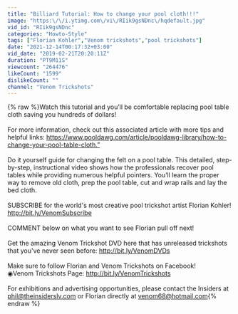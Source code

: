 ```yaml
---
title: "Billiard Tutorial: How to change your pool cloth!!!"
image: "https:\/\/i.ytimg.com\/vi\/RIik9gsNDnc\/hqdefault.jpg"
vid_id: "RIik9gsNDnc"
categories: "Howto-Style"
tags: ["Florian Kohler","Venom trickshots","pool trickshots"]
date: "2021-12-14T00:17:32+03:00"
vid_date: "2019-02-21T20:20:11Z"
duration: "PT9M11S"
viewcount: "264476"
likeCount: "1599"
dislikeCount: ""
channel: "Venom Trickshots"
---
```

{% raw %}Watch this tutorial and you’ll be comfortable replacing pool table cloth saving you hundreds of dollars!<br /><br />For more information, check out this associated article with more tips and helpful links:  <a rel="nofollow" target="blank" href="https://www.pooldawg.com/article/pooldawg-library/how-to-change-your-pool-table-cloth.”">https://www.pooldawg.com/article/pooldawg-library/how-to-change-your-pool-table-cloth.”</a><br /><br />Do it yourself guide for changing the felt on a pool table. This detailed, step-by-step, instructional video shows how the professionals recover pool tables while providing numerous helpful pointers. You’ll learn the proper way to remove old cloth, prep the pool table, cut and wrap rails and lay the bed cloth. <br /><br />SUBSCRIBE for the world's most creative pool trickshot artist Florian Kohler! <a rel="nofollow" target="blank" href="http://bit.ly/VenomSubscribe">http://bit.ly/VenomSubscribe</a><br /><br />COMMENT below on what you want to see Florian pull off next! <br /><br />Get the amazing Venom Trickshot DVD here that has unreleased trickshots that you've never seen before: <a rel="nofollow" target="blank" href="http://bit.ly/VenomDVDs">http://bit.ly/VenomDVDs</a><br /><br />Make sure to follow Florian and Venom Trickshots on Facebook!<br />◉Venom Trickshots Page: <a rel="nofollow" target="blank" href="http://bit.ly/VenomTrickshots">http://bit.ly/VenomTrickshots</a><br /><br />For exhibitions and advertising opportunities, please contact the Insiders at phil@theinsiderslv.com or Florian directly at venom68@hotmail.com{% endraw %}
